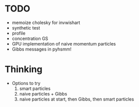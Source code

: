 # TODO #
* memoize cholesky for invwishart
* synthetic test
* profile
* concentration GS
* GPU implementation of naive momentum particles
* Gibbs messages in pyhsmm!

# Thinking #
* Options to try
    1. smart particles
    2. naive particles + Gibbs
    3. naive particles at start, then Gibbs, then smart particles


